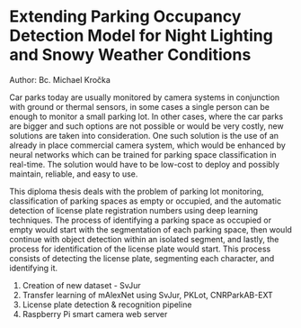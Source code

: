 # Extending Parking Occupancy Detection Model for Night Lighting and Snowy Weather Conditions
Author: Bc. Michael Kročka

Car parks today are usually monitored by camera systems in conjunction with ground or thermal sensors, in some cases a single person can be enough to monitor a small parking lot. In other cases, where the car parks are bigger and such options are not possible or would be very costly, new solutions are taken into consideration. One such solution is the use of an already in place commercial camera system, which would be enhanced by neural networks which can be trained for parking space classification in real-time. The solution would have to be low-cost to deploy and possibly maintain, reliable, and easy to use.

This diploma thesis deals with the problem of parking lot monitoring, classification of parking spaces as empty or occupied, and the automatic detection of license plate registration numbers using deep learning techniques. The process of identifying a parking space as occupied or empty would start with the segmentation of each parking space, then would continue with object detection within an isolated segment, and lastly, the process for identification of the license plate would start. This process consists of detecting the license plate, segmenting each character, and identifying it.

1. Creation of new dataset - SvJur
2. Transfer learning of mAlexNet using SvJur, PKLot, CNRParkAB-EXT
3. License plate detection & recognition pipeline
4. Raspberry Pi smart camera web server
